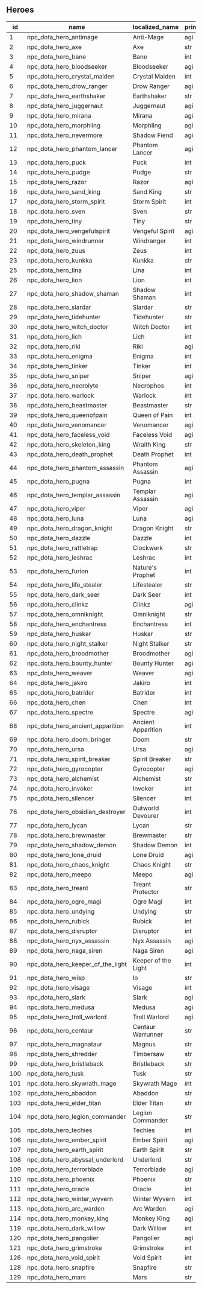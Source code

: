 ## Heroes

| id  | name                                    | localized\_name     | primary\_attr | attack\_type | roles                                           | legs |
|-----|-----------------------------------------|---------------------|---------------|--------------|-------------------------------------------------|------|
| 1   | npc\_dota\_hero\_antimage               | Anti\-Mage          | agi           | Melee        | Carry,Escape,Nuker                              | 2    |
| 2   | npc\_dota\_hero\_axe                    | Axe                 | str           | Melee        | Initiator,Durable,Disabler,Jungler              | 2    |
| 3   | npc\_dota\_hero\_bane                   | Bane                | int           | Ranged       | Support,Disabler,Nuker,Durable                  | 4    |
| 4   | npc\_dota\_hero\_bloodseeker            | Bloodseeker         | agi           | Melee        | Carry,Disabler,Jungler,Nuker,Initiator          | 2    |
| 5   | npc\_dota\_hero\_crystal\_maiden        | Crystal Maiden      | int           | Ranged       | Support,Disabler,Nuker,Jungler                  | 2    |
| 6   | npc\_dota\_hero\_drow\_ranger           | Drow Ranger         | agi           | Ranged       | Carry,Disabler,Pusher                           | 2    |
| 7   | npc\_dota\_hero\_earthshaker            | Earthshaker         | str           | Melee        | Support,Initiator,Disabler,Nuker                | 2    |
| 8   | npc\_dota\_hero\_juggernaut             | Juggernaut          | agi           | Melee        | Carry,Pusher,Escape                             | 2    |
| 9   | npc\_dota\_hero\_mirana                 | Mirana              | agi           | Ranged       | Carry,Support,Escape,Nuker,Disabler             | 2    |
| 10  | npc\_dota\_hero\_morphling              | Morphling           | agi           | Ranged       | Carry,Escape,Durable,Nuker,Disabler             | 0    |
| 11  | npc\_dota\_hero\_nevermore              | Shadow Fiend        | agi           | Ranged       | Carry,Nuker                                     | 0    |
| 12  | npc\_dota\_hero\_phantom\_lancer        | Phantom Lancer      | agi           | Melee        | Carry,Escape,Pusher,Nuker                       | 2    |
| 13  | npc\_dota\_hero\_puck                   | Puck                | int           | Ranged       | Initiator,Disabler,Escape,Nuker                 | 2    |
| 14  | npc\_dota\_hero\_pudge                  | Pudge               | str           | Melee        | Disabler,Initiator,Durable,Nuker                | 2    |
| 15  | npc\_dota\_hero\_razor                  | Razor               | agi           | Ranged       | Carry,Durable,Nuker,Pusher                      | 0    |
| 16  | npc\_dota\_hero\_sand\_king             | Sand King           | str           | Melee        | Initiator,Disabler,Support,Nuker,Escape,Jungler | 6    |
| 17  | npc\_dota\_hero\_storm\_spirit          | Storm Spirit        | int           | Ranged       | Carry,Escape,Nuker,Initiator,Disabler           | 2    |
| 18  | npc\_dota\_hero\_sven                   | Sven                | str           | Melee        | Carry,Disabler,Initiator,Durable,Nuker          | 2    |
| 19  | npc\_dota\_hero\_tiny                   | Tiny                | str           | Melee        | Carry,Nuker,Pusher,Initiator,Durable,Disabler   | 2    |
| 20  | npc\_dota\_hero\_vengefulspirit         | Vengeful Spirit     | agi           | Ranged       | Support,Initiator,Disabler,Nuker,Escape         | 2    |
| 21  | npc\_dota\_hero\_windrunner             | Windranger          | int           | Ranged       | Carry,Support,Disabler,Escape,Nuker             | 2    |
| 22  | npc\_dota\_hero\_zuus                   | Zeus                | int           | Ranged       | Nuker                                           | 2    |
| 23  | npc\_dota\_hero\_kunkka                 | Kunkka              | str           | Melee        | Carry,Support,Disabler,Initiator,Durable,Nuker  | 2    |
| 25  | npc\_dota\_hero\_lina                   | Lina                | int           | Ranged       | Support,Carry,Nuker,Disabler                    | 2    |
| 26  | npc\_dota\_hero\_lion                   | Lion                | int           | Ranged       | Support,Disabler,Nuker,Initiator                | 2    |
| 27  | npc\_dota\_hero\_shadow\_shaman         | Shadow Shaman       | int           | Ranged       | Support,Pusher,Disabler,Nuker,Initiator         | 2    |
| 28  | npc\_dota\_hero\_slardar                | Slardar             | str           | Melee        | Carry,Durable,Initiator,Disabler,Escape         | 0    |
| 29  | npc\_dota\_hero\_tidehunter             | Tidehunter          | str           | Melee        | Initiator,Durable,Disabler,Nuker                | 2    |
| 30  | npc\_dota\_hero\_witch\_doctor          | Witch Doctor        | int           | Ranged       | Support,Nuker,Disabler                          | 2    |
| 31  | npc\_dota\_hero\_lich                   | Lich                | int           | Ranged       | Support,Nuker                                   | 2    |
| 32  | npc\_dota\_hero\_riki                   | Riki                | agi           | Melee        | Carry,Escape,Disabler                           | 2    |
| 33  | npc\_dota\_hero\_enigma                 | Enigma              | int           | Ranged       | Disabler,Jungler,Initiator,Pusher               | 0    |
| 34  | npc\_dota\_hero\_tinker                 | Tinker              | int           | Ranged       | Carry,Nuker,Pusher                              | 2    |
| 35  | npc\_dota\_hero\_sniper                 | Sniper              | agi           | Ranged       | Carry,Nuker                                     | 2    |
| 36  | npc\_dota\_hero\_necrolyte              | Necrophos           | int           | Ranged       | Carry,Nuker,Durable,Disabler                    | 2    |
| 37  | npc\_dota\_hero\_warlock                | Warlock             | int           | Ranged       | Support,Initiator,Disabler                      | 2    |
| 38  | npc\_dota\_hero\_beastmaster            | Beastmaster         | str           | Melee        | Initiator,Disabler,Durable,Nuker                | 2    |
| 39  | npc\_dota\_hero\_queenofpain            | Queen of Pain       | int           | Ranged       | Carry,Nuker,Escape                              | 2    |
| 40  | npc\_dota\_hero\_venomancer             | Venomancer          | agi           | Ranged       | Support,Nuker,Initiator,Pusher,Disabler         | 0    |
| 41  | npc\_dota\_hero\_faceless\_void         | Faceless Void       | agi           | Melee        | Carry,Initiator,Disabler,Escape,Durable         | 2    |
| 42  | npc\_dota\_hero\_skeleton\_king         | Wraith King         | str           | Melee        | Carry,Support,Durable,Disabler,Initiator        | 2    |
| 43  | npc\_dota\_hero\_death\_prophet         | Death Prophet       | int           | Ranged       | Carry,Pusher,Nuker,Disabler                     | 2    |
| 44  | npc\_dota\_hero\_phantom\_assassin      | Phantom Assassin    | agi           | Melee        | Carry,Escape                                    | 2    |
| 45  | npc\_dota\_hero\_pugna                  | Pugna               | int           | Ranged       | Nuker,Pusher                                    | 2    |
| 46  | npc\_dota\_hero\_templar\_assassin      | Templar Assassin    | agi           | Ranged       | Carry,Escape                                    | 2    |
| 47  | npc\_dota\_hero\_viper                  | Viper               | agi           | Ranged       | Carry,Durable,Initiator,Disabler                | 0    |
| 48  | npc\_dota\_hero\_luna                   | Luna                | agi           | Ranged       | Carry,Nuker,Pusher                              | 2    |
| 49  | npc\_dota\_hero\_dragon\_knight         | Dragon Knight       | str           | Melee        | Carry,Pusher,Durable,Disabler,Initiator,Nuker   | 2    |
| 50  | npc\_dota\_hero\_dazzle                 | Dazzle              | int           | Ranged       | Support,Nuker,Disabler                          | 2    |
| 51  | npc\_dota\_hero\_rattletrap             | Clockwerk           | str           | Melee        | Initiator,Disabler,Durable,Nuker                | 2    |
| 52  | npc\_dota\_hero\_leshrac                | Leshrac             | int           | Ranged       | Carry,Support,Nuker,Pusher,Disabler             | 4    |
| 53  | npc\_dota\_hero\_furion                 | Nature's Prophet    | int           | Ranged       | Carry,Jungler,Pusher,Escape,Nuker               | 2    |
| 54  | npc\_dota\_hero\_life\_stealer          | Lifestealer         | str           | Melee        | Carry,Durable,Jungler,Escape,Disabler           | 2    |
| 55  | npc\_dota\_hero\_dark\_seer             | Dark Seer           | int           | Melee        | Initiator,Jungler,Escape,Disabler               | 2    |
| 56  | npc\_dota\_hero\_clinkz                 | Clinkz              | agi           | Ranged       | Carry,Escape,Pusher                             | 2    |
| 57  | npc\_dota\_hero\_omniknight             | Omniknight          | str           | Melee        | Support,Durable,Nuker                           | 2    |
| 58  | npc\_dota\_hero\_enchantress            | Enchantress         | int           | Ranged       | Support,Jungler,Pusher,Durable,Disabler         | 4    |
| 59  | npc\_dota\_hero\_huskar                 | Huskar              | str           | Ranged       | Carry,Durable,Initiator                         | 2    |
| 60  | npc\_dota\_hero\_night\_stalker         | Night Stalker       | str           | Melee        | Carry,Initiator,Durable,Disabler,Nuker          | 2    |
| 61  | npc\_dota\_hero\_broodmother            | Broodmother         | agi           | Melee        | Carry,Pusher,Escape,Nuker                       | 8    |
| 62  | npc\_dota\_hero\_bounty\_hunter         | Bounty Hunter       | agi           | Melee        | Escape,Nuker                                    | 2    |
| 63  | npc\_dota\_hero\_weaver                 | Weaver              | agi           | Ranged       | Carry,Escape                                    | 4    |
| 64  | npc\_dota\_hero\_jakiro                 | Jakiro              | int           | Ranged       | Support,Nuker,Pusher,Disabler                   | 2    |
| 65  | npc\_dota\_hero\_batrider               | Batrider            | int           | Ranged       | Initiator,Jungler,Disabler,Escape               | 2    |
| 66  | npc\_dota\_hero\_chen                   | Chen                | int           | Ranged       | Support,Jungler,Pusher                          | 2    |
| 67  | npc\_dota\_hero\_spectre                | Spectre             | agi           | Melee        | Carry,Durable,Escape                            | 0    |
| 68  | npc\_dota\_hero\_ancient\_apparition    | Ancient Apparition  | int           | Ranged       | Support,Disabler,Nuker                          | 2    |
| 69  | npc\_dota\_hero\_doom\_bringer          | Doom                | str           | Melee        | Carry,Disabler,Initiator,Durable,Nuker          | 2    |
| 70  | npc\_dota\_hero\_ursa                   | Ursa                | agi           | Melee        | Carry,Jungler,Durable,Disabler                  | 2    |
| 71  | npc\_dota\_hero\_spirit\_breaker        | Spirit Breaker      | str           | Melee        | Carry,Initiator,Disabler,Durable,Escape         | 2    |
| 72  | npc\_dota\_hero\_gyrocopter             | Gyrocopter          | agi           | Ranged       | Carry,Nuker,Disabler                            | 2    |
| 73  | npc\_dota\_hero\_alchemist              | Alchemist           | str           | Melee        | Carry,Support,Durable,Disabler,Initiator,Nuker  | 2    |
| 74  | npc\_dota\_hero\_invoker                | Invoker             | int           | Ranged       | Carry,Nuker,Disabler,Escape,Pusher              | 2    |
| 75  | npc\_dota\_hero\_silencer               | Silencer            | int           | Ranged       | Carry,Support,Disabler,Initiator,Nuker          | 2    |
| 76  | npc\_dota\_hero\_obsidian\_destroyer    | Outworld Devourer   | int           | Ranged       | Carry,Nuker,Disabler                            | 4    |
| 77  | npc\_dota\_hero\_lycan                  | Lycan               | str           | Melee        | Carry,Pusher,Jungler,Durable,Escape             | 2    |
| 78  | npc\_dota\_hero\_brewmaster             | Brewmaster          | str           | Melee        | Carry,Initiator,Durable,Disabler,Nuker          | 2    |
| 79  | npc\_dota\_hero\_shadow\_demon          | Shadow Demon        | int           | Ranged       | Support,Disabler,Initiator,Nuker                | 2    |
| 80  | npc\_dota\_hero\_lone\_druid            | Lone Druid          | agi           | Ranged       | Carry,Pusher,Jungler,Durable                    | 2    |
| 81  | npc\_dota\_hero\_chaos\_knight          | Chaos Knight        | str           | Melee        | Carry,Disabler,Durable,Pusher,Initiator         | 2    |
| 82  | npc\_dota\_hero\_meepo                  | Meepo               | agi           | Melee        | Carry,Escape,Nuker,Disabler,Initiator,Pusher    | 2    |
| 83  | npc\_dota\_hero\_treant                 | Treant Protector    | str           | Melee        | Support,Initiator,Durable,Disabler,Escape       | 2    |
| 84  | npc\_dota\_hero\_ogre\_magi             | Ogre Magi           | int           | Melee        | Support,Nuker,Disabler,Durable,Initiator        | 2    |
| 85  | npc\_dota\_hero\_undying                | Undying             | str           | Melee        | Support,Durable,Disabler,Nuker                  | 2    |
| 86  | npc\_dota\_hero\_rubick                 | Rubick              | int           | Ranged       | Support,Disabler,Nuker                          | 2    |
| 87  | npc\_dota\_hero\_disruptor              | Disruptor           | int           | Ranged       | Support,Disabler,Nuker,Initiator                | 2    |
| 88  | npc\_dota\_hero\_nyx\_assassin          | Nyx Assassin        | agi           | Melee        | Disabler,Nuker,Initiator,Escape                 | 6    |
| 89  | npc\_dota\_hero\_naga\_siren            | Naga Siren          | agi           | Melee        | Carry,Support,Pusher,Disabler,Initiator,Escape  | 0    |
| 90  | npc\_dota\_hero\_keeper\_of\_the\_light | Keeper of the Light | int           | Ranged       | Support,Nuker,Disabler,Jungler                  | 2    |
| 91  | npc\_dota\_hero\_wisp                   | Io                  | str           | Ranged       | Support,Escape,Nuker                            | 0    |
| 92  | npc\_dota\_hero\_visage                 | Visage              | int           | Ranged       | Support,Nuker,Durable,Disabler,Pusher           | 2    |
| 93  | npc\_dota\_hero\_slark                  | Slark               | agi           | Melee        | Carry,Escape,Disabler,Nuker                     | 2    |
| 94  | npc\_dota\_hero\_medusa                 | Medusa              | agi           | Ranged       | Carry,Disabler,Durable                          | 0    |
| 95  | npc\_dota\_hero\_troll\_warlord         | Troll Warlord       | agi           | Ranged       | Carry,Pusher,Disabler,Durable                   | 2    |
| 96  | npc\_dota\_hero\_centaur                | Centaur Warrunner   | str           | Melee        | Durable,Initiator,Disabler,Nuker,Escape         | 4    |
| 97  | npc\_dota\_hero\_magnataur              | Magnus              | str           | Melee        | Initiator,Disabler,Nuker,Escape                 | 4    |
| 98  | npc\_dota\_hero\_shredder               | Timbersaw           | str           | Melee        | Nuker,Durable,Escape                            | 2    |
| 99  | npc\_dota\_hero\_bristleback            | Bristleback         | str           | Melee        | Carry,Durable,Initiator,Nuker                   | 2    |
| 100 | npc\_dota\_hero\_tusk                   | Tusk                | str           | Melee        | Initiator,Disabler,Nuker                        | 2    |
| 101 | npc\_dota\_hero\_skywrath\_mage         | Skywrath Mage       | int           | Ranged       | Support,Nuker,Disabler                          | 2    |
| 102 | npc\_dota\_hero\_abaddon                | Abaddon             | str           | Melee        | Support,Carry,Durable                           | 2    |
| 103 | npc\_dota\_hero\_elder\_titan           | Elder Titan         | str           | Melee        | Initiator,Disabler,Nuker,Durable                | 2    |
| 104 | npc\_dota\_hero\_legion\_commander      | Legion Commander    | str           | Melee        | Carry,Disabler,Initiator,Durable,Nuker          | 2    |
| 105 | npc\_dota\_hero\_techies                | Techies             | int           | Ranged       | Nuker,Disabler                                  | 6    |
| 106 | npc\_dota\_hero\_ember\_spirit          | Ember Spirit        | agi           | Melee        | Carry,Escape,Nuker,Disabler,Initiator           | 2    |
| 107 | npc\_dota\_hero\_earth\_spirit          | Earth Spirit        | str           | Melee        | Nuker,Escape,Disabler,Initiator,Durable         | 2    |
| 108 | npc\_dota\_hero\_abyssal\_underlord     | Underlord           | str           | Melee        | Support,Nuker,Disabler,Durable,Escape           | 2    |
| 109 | npc\_dota\_hero\_terrorblade            | Terrorblade         | agi           | Melee        | Carry,Pusher,Nuker                              | 2    |
| 110 | npc\_dota\_hero\_phoenix                | Phoenix             | str           | Ranged       | Support,Nuker,Initiator,Escape,Disabler         | 2    |
| 111 | npc\_dota\_hero\_oracle                 | Oracle              | int           | Ranged       | Support,Nuker,Disabler,Escape                   | 2    |
| 112 | npc\_dota\_hero\_winter\_wyvern         | Winter Wyvern       | int           | Ranged       | Support,Disabler,Nuker                          | 2    |
| 113 | npc\_dota\_hero\_arc\_warden            | Arc Warden          | agi           | Ranged       | Carry,Escape,Nuker                              | 2    |
| 114 | npc\_dota\_hero\_monkey\_king           | Monkey King         | agi           | Melee        | Carry,Escape,Disabler,Initiator                 | 2    |
| 119 | npc\_dota\_hero\_dark\_willow           | Dark Willow         | int           | Ranged       | Support,Nuker,Disabler,Escape                   | 2    |
| 120 | npc\_dota\_hero\_pangolier              | Pangolier           | agi           | Melee        | Carry,Nuker,Disabler,Durable,Escape,Initiator   | 2    |
| 121 | npc\_dota\_hero\_grimstroke             | Grimstroke          | int           | Ranged       | Support,Nuker,Disabler,Escape                   | 2    |
| 126 | npc\_dota\_hero\_void\_spirit           | Void Spirit         | int           | Melee        | Carry,Escape,Nuker,Disabler                     | 2    |
| 128 | npc\_dota\_hero\_snapfire               | Snapfire            | str           | Ranged       | Support,Nuker,Disabler,Escape                   | 2    |
| 129 | npc\_dota\_hero\_mars                   | Mars                | str           | Melee        | Carry,Initiator,Disabler,Durable                | 2    |
